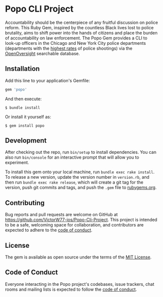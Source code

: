 # Popo CLI Project

Accountability should be the centerpiece of any fruitful discussion on police reform. This Ruby Gem, inspired by the countless Black lives lost to police brutality, aims to shift power into the hands of citizens and place the burden of accountability on law enforcement. The Popo Gem provides a CLI to look-up officers in the Chicago and New York City police departments (departments with the [highest rates](https://mappingpoliceviolence.org/cities) of police shootings) via the [OpenOversight](https://openoversight.com/) searchable database.

## Installation

Add this line to your application's Gemfile:

```ruby
gem 'popo'
```

And then execute:

    $ bundle install

Or install it yourself as:

    $ gem install popo

## Development

After checking out the repo, run `bin/setup` to install dependencies. You can also run `bin/console` for an interactive prompt that will allow you to experiment.

To install this gem onto your local machine, run `bundle exec rake install`. To release a new version, update the version number in `version.rb`, and then run `bundle exec rake release`, which will create a git tag for the version, push git commits and tags, and push the `.gem` file to [rubygems.org](https://rubygems.org).

## Contributing

Bug reports and pull requests are welcome on GitHub at https://github.com/VictorW77-ios/Popo-Cli-Project. This project is intended to be a safe, welcoming space for collaboration, and contributors are expected to adhere to the [code of conduct](https://github.com/VictorW77-ios/Popo-Cli-Project/blob/master/CODE_OF_CONDUCT.md).


## License

The gem is available as open source under the terms of the [MIT License](https://opensource.org/licenses/MIT).

## Code of Conduct

Everyone interacting in the Popo project's codebases, issue trackers, chat rooms and mailing lists is expected to follow the [code of conduct](https://github.com/VictorW77-ios/Popo-Cli-Project/blob/master/CODE_OF_CONDUCT.md).

